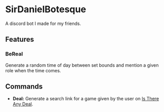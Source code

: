 # SirDanielBotesque
A discord bot I made for my friends.

## Features
### BeReal
Generate a random time of day between set bounds and mention a given role when the time comes.

## Commands
- **Deal:** Generate a search link for a game given by the user on [Is There Any Deal](https://isthereanydeal.com/).